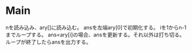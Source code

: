 # Main
nを読み込み、ary\[\]に読み込む。
ansを左端ary\[0\]で初期化する。
iを1からn-1までループする。
ans<ary\[i\]の場合、ansを更新する。それ以外は打ち切る。
ループが終了したらansを出力する。
